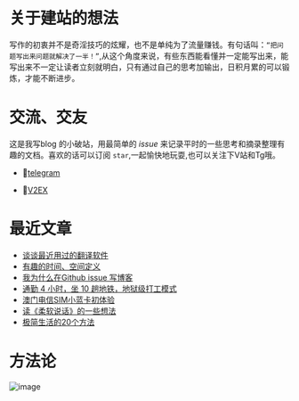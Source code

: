 # 关于建站的想法
写作的初衷并不是奇淫技巧的炫耀，也不是单纯为了流量赚钱。有句话叫：` “把问题写出来问题就解决了一半！” `,从这个角度来说，有些东西能看懂并一定能写出来，能写出来不一定让读者立刻就明白，只有通过自己的思考加输出，日积月累的可以锻炼，才能不断进步。
# 交流、交友
这是我写blog 的小破站，用最简单的 _issue_ 来记录平时的一些思考和摘录整理有趣的文档。喜欢的话可以订阅 `star`,一起愉快地玩耍,也可以关注下V站和Tg哦。

* 🔗[telegram](https://t.me/quweixiaoji)

* 🔗[V2EX](https://www.v2ex.com/member/freepoint)

# 最近文章
* [谈谈最近用过的翻译软件](https://github.com/freepoint-jsj/freepoint.GitHub.io/issues/1#issue-1571858794)   
* [有趣的时间、空间定义](https://github.com/freepoint-jsj/freepoint.GitHub.io/issues/2#issue-1571862184)
* [我为什么在Github issue 写博客](https://github.com/freepoint-jsj/freepoint.GitHub.io/issues/4#issue-1575885261)
* [通勤 4 小时，坐 10 趟地铁，地狱级打工模式](https://github.com/freepoint-jsj/freepoint.GitHub.io/issues/6#issue-1577307107)
* [澳门电信SIM小蓝卡初体验](https://github.com/freepoint-jsj/freepoint.GitHub.io/issues/7#issue-1583917910)
* [读《柔软说话》的一些想法](https://github.com/freepoint-jsj/freepoint.GitHub.io/issues/8#issue-1590360853)
* [极简生活的20个方法](https://github.com/freepoint-jsj/freepoint.GitHub.io/wiki/%E6%9E%81%E7%AE%80%E7%94%9F%E6%B4%BB%E7%9A%8420%E4%B8%AA%E6%96%B9%E6%B3%95)
# 方法论

![image](https://user-images.githubusercontent.com/122953296/217706226-44bd8774-d75a-4564-9a1e-8eb4f0521f86.png)

